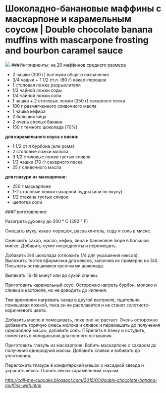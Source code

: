 # Шоколадно-банановые маффины с маскарпоне и карамельным соусом | Double chocolate banana muffins with mascarpone frosting and bourbon caramel sauce

![](https://s-media-cache-ak0.pinimg.com/564x/39/57/27/3957273d86f1e4ba493a8318478e45eb.jpg)
###Ингридиенты:
на 20 маффинов среднего размера
* 2 чашки (300 г) все муки общего назначения
* 3/4 чашки + 1 1/2 ст.л. (80 г) какао-порошок
* 1 столовая ложка разрыхлителя
* 1/2 чайной ложки соды
* 1/4 чайной ложки соли
* 1 чашка + 2 столовые ложки (250 г) сахарного песка
* 100 г размягченного сливочного масла
* 1 чашка кефира
* 2 больших яйца
* 2 очень спелых банана
* 150 г темного шоколада (70%)

**для карамельного соуса с виски:**
* 1 1/2 ст л бурбона (или рома)
* 2 столовые ложки молока
* 3 1/2 столовые ложки густых сливок
* 1/3 чашки (70 г) сахарного песка
* 25 г сливочного масла

**для глазури из маскарпоне:**
* 250 г маскарпоне
* 1-2 столовые ложки сахарной пудры (или по вкусу)
* 1/2 стакана густых сливок
* щепотка соли

###Приготовление:

Разогреть духовку до 200 ° C (392 ° F)

Смешать муку, какао-порошок, разрыхлитель, соду и соль в миске.

Смешайть сахар, масло, кефир, яйца и банановое пюре в большой миске. Добавить сухие ингредиенты и перемешать.

Добавить 3/4 шоколада (отложить 1/4 для украшения кексов). Выложить тестов  вформочки для кексов, заполняя их примерно на 3/4. Посыпать оставшимися кусочками шоколада.

Выпекать 16-18 минут или до сухой спички.

Приготовить карамельный соус. Осторожно нагреть бурбон, молоко и сливки в кастрюле, но не доводить до кипения. 

Тем временем нагревать сахар в другой кастрюле, тщательно помешивая ложкой, пока он не расплавится и не станет золотисто-коричневого цвета.

Добавить масло и помешивать, пока оно не растает. Очень осторожно добавиить горячую смесь молока и сливок и перемешать до получения однородной массы, добавить соль. ПЕрелить в банку и остудить, поместить в холодильник для полного остывания.

Приготовить глазуль из маскарпоне. Взбить маскарпоне с сахаром до получения однородной массы. Добавить сливки и взбивать до уплотнения. 

Переложить глазурь в кондитерский мешок с насадкой звезда и украсить кексы. Полить кексы карамельным соусом

*http://call-me-cupcake.blogspot.com/2015/01/double-chocolate-banana-muffins-with.html*